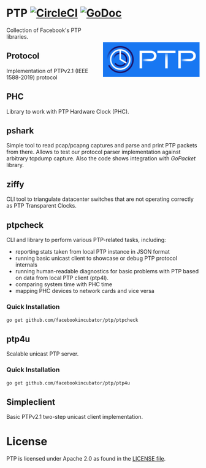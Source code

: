 # PTP [![CircleCI](https://circleci.com/gh/facebookincubator/ptp.svg?style=shield&circle-token=9254b05774162aee052aaac7773fb603d3356873)](https://circleci.com/gh/facebookincubator/ptp) [![GoDoc](https://godoc.org/github.com/facebookincubator/ptp?status.svg)](https://godoc.org/github.com/facebookincubator/ptp)

<img width="50%" 
align="right"
style="display: block; margin:40px auto;" 
src="https://raw.githubusercontent.com/leoleovich/images/master/PTP.png"/>

Collection of Facebook's PTP libraries.

## Protocol
Implementation of PTPv2.1 (IEEE 1588-2019) protocol

## PHC
Library to work with PTP Hardware Clock (PHC).

## pshark
Simple tool to read pcap/pcapng captures and parse and print PTP packets from there.
Allows to test our protocol parser implementation against arbitrary tcpdump capture.
Also the code shows integration with *GoPacket* library.

## ziffy
CLI tool to triangulate datacenter switches that are not operating correctly as PTP Transparent Clocks.

## ptpcheck
CLI and library to perform various PTP-related tasks, including:
* reporting stats taken from local PTP instance in JSON format
* running basic unicast client to showcase or debug PTP protocol internals
* running human-readable diagnostics for basic problems with PTP based on data from local PTP client (ptp4l).
* comparing system time with PHC time
* mapping PHC devices to network cards and vice versa

### Quick Installation
```console
go get github.com/facebookincubator/ptp/ptpcheck
```

## ptp4u
Scalable unicast PTP server.

### Quick Installation
```console
go get github.com/facebookincubator/ptp/ptp4u
```

## Simpleclient
Basic PTPv2.1 two-step unicast client implementation.

# License
PTP is licensed under Apache 2.0 as found in the [LICENSE file](LICENSE).
